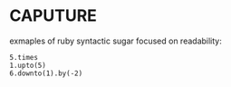 # CAPUTURE

exmaples of ruby syntactic sugar focused on readability:

```
5.times
1.upto(5)
6.downto(1).by(-2)
```
